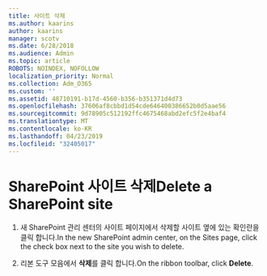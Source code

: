 ```yaml
---
title: 사이트 삭제
ms.author: kaarins
author: kaarins
manager: scotv
ms.date: 6/28/2018
ms.audience: Admin
ms.topic: article
ROBOTS: NOINDEX, NOFOLLOW
localization_priority: Normal
ms.collection: Adm_O365
ms.custom: ''
ms.assetid: 48710191-b17d-4560-b356-b351371d4d73
ms.openlocfilehash: 37606af8cbbd1d54cde646400386652b0d5aae56
ms.sourcegitcommit: 9d78905c512192ffc4675468abd2efc5f2e4baf4
ms.translationtype: MT
ms.contentlocale: ko-KR
ms.lasthandoff: 04/23/2019
ms.locfileid: "32405017"
---
```

# <a name="delete-a-sharepoint-site"></a><span data-ttu-id="3c5fd-102">SharePoint 사이트 삭제</span><span class="sxs-lookup"><span data-stu-id="3c5fd-102">Delete a SharePoint site</span></span>

1. <span data-ttu-id="3c5fd-103">새 SharePoint 관리 센터의 사이트 페이지에서 삭제할 사이트 옆에 있는 확인란을 클릭 합니다.</span><span class="sxs-lookup"><span data-stu-id="3c5fd-103">In the new  SharePoint admin center, on the Sites page, click the check box next to the site you wish to delete.</span></span>
    
2. <span data-ttu-id="3c5fd-104">리본 도구 모음에서 **삭제**를 클릭 합니다.</span><span class="sxs-lookup"><span data-stu-id="3c5fd-104">On the ribbon toolbar, click **Delete**.</span></span>
    

